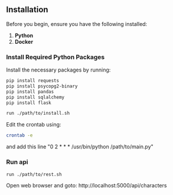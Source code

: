
## Installation

Before you begin, ensure you have the following installed:

1. **Python**
2. **Docker**

### Install Required Python Packages

Install the necessary packages by running:

```bash
pip install requests
pip install psycopg2-binary
pip install pandas
pip install sqlalchemy 
pip install flask
```

```bash
run ./path/to/install.sh
```
Edit the crontab using:
``` bash
crontab -e
```
and add this line "0 2 * * * /usr/bin/python /path/to/main.py"

### Run api
```bash
run ./path/to/rest.sh
```
Open web browser and goto: http://localhost:5000/api/characters